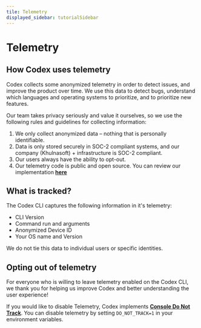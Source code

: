 ```yaml
---
tile: Telemetry
displayed_sidebar: tutorialSidebar
---
```


# Telemetry

## How Codex uses telemetry

Codex collects some anonymized telemetry in order to detect issues, and improve the product over time. We use this data to detect bugs, understand which languages and operating systems to prioritize, and to prioritize new features. 

Our team takes privacy seriously and value it ourselves, so we use the following rules and guidelines for collecting information:

1. We only collect anonymized data – nothing that is personally identifiable.
2. Data is only stored securely in SOC-2 compliant systems, and our company (Khulnasoft) + infrastructure is SOC-2 compliant.
3. Our users always have the ability to opt-out.
4. Our telemetry code is public and open source. You can review our implementation **[here](https://github.com/khulnasoft/codex/blob/650e8feb1e76386594bcb2443b3fbc8c07943281/boxcli/midcobra/telemetry.go)**

## What is tracked?

The Codex CLI captures the following information in it's telemetry:

* CLI Version
* Command run and arguments
* Anonymized Device ID
* Your OS name and Version

We do not tie this data to individual users or specific identities. 

## Opting out of telemetry

For everyone who is willing to leave telemetry enabled on the Codex CLI, we thank you for helping us improve Codex and better understanding the user experience!

If you would like to disable Telemetry, Codex implements **[Console Do Not Track](https://consoledonottrack.com/)**. You can disable telemetry by setting `DO_NOT_TRACK=1` in your environment variables.